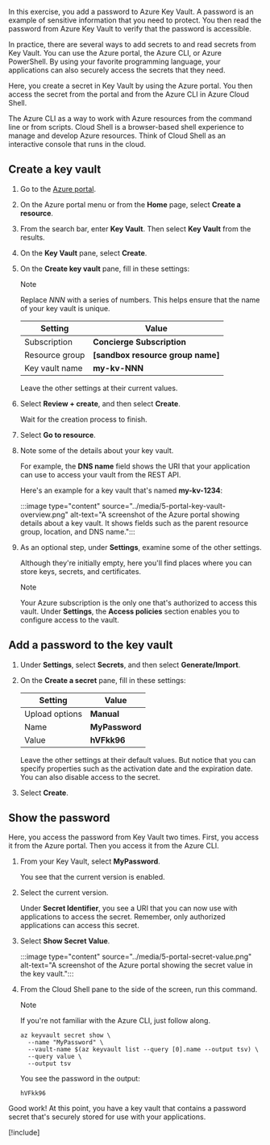 In this exercise, you add a password to Azure Key Vault. A password is an example of sensitive information that you need to protect. You then read the password from Azure Key Vault to verify that the password is accessible.

In practice, there are several ways to add secrets to and read secrets from Key Vault. You can use the Azure portal, the Azure CLI, or Azure PowerShell. By using your favorite programming language, your applications can also securely access the secrets that they need.

Here, you create a secret in Key Vault by using the Azure portal. You then access the secret from the portal and from the Azure CLI in Azure Cloud Shell. 

The Azure CLI as a way to work with Azure resources from the command line or from scripts. Cloud Shell is a browser-based shell experience to manage and develop Azure resources. Think of Cloud Shell as an interactive console that runs in the cloud.

## Create a key vault

1. Go to the [Azure portal](https://portal.azure.com/learn.docs.microsoft.com?azure-portal=true).
1. On the Azure portal menu or from the **Home** page, select **Create a resource**.
1. From the search bar, enter **Key Vault**. Then select **Key Vault** from the results.
1. On the **Key Vault** pane, select **Create**.
1. On the **Create key vault** pane, fill in these settings:

    > [!NOTE]
    > Replace *NNN* with a series of numbers. This helps ensure that the name of your key vault is unique.

    | Setting | Value |
    | --- | --- |
    | Subscription | **Concierge Subscription** |
    | Resource group | **<rgn>[sandbox resource group name]</rgn>** |
    | Key vault name | **my-kv-NNN** |

    Leave the other settings at their current values.
1. Select **Review + create**, and then select **Create**.

    Wait for the creation process to finish.

1. Select **Go to resource**.
1. Note some of the details about your key vault.

    For example, the **DNS name** field shows the URI that your application can use to access your vault from the REST API.

    Here's an example for a key vault that's named **my-kv-1234**:

    :::image type="content" source="../media/5-portal-key-vault-overview.png" alt-text="A screenshot of the Azure portal showing details about a key vault. It shows fields such as the parent resource group, location, and DNS name.":::

1. As an optional step, under **Settings**, examine some of the other settings.

    Although they're initially empty, here you'll find places where you can store keys, secrets, and certificates.

    > [!NOTE]
    > Your Azure subscription is the only one that's authorized to access this vault. Under **Settings**, the **Access policies** section enables you to configure access to the vault.

## Add a password to the key vault

1. Under **Settings**, select **Secrets**, and then select **Generate/Import**.
1. On the **Create a secret** pane, fill in these settings:

    | Setting | Value |
    | --- | --- |
    | Upload options | **Manual** |
    | Name | **MyPassword** |
    | Value | **hVFkk96** |

    Leave the other settings at their default values. But notice that you can specify properties such as the activation date and the expiration date. You can also disable access to the secret.

1. Select **Create**.

## Show the password

Here, you access the password from Key Vault two times. First, you access it from the Azure portal. Then you access it from the Azure CLI.

1. From your Key Vault, select **MyPassword**.

    You see that the current version is enabled.

1. Select the current version.

    Under **Secret Identifier**, you see a URI that you can now use with applications to access the secret. Remember, only authorized applications can access this secret.

1. Select **Show Secret Value**.

    :::image type="content" source="../media/5-portal-secret-value.png" alt-text="A screenshot of the Azure portal showing the secret value in the key vault.":::

1. From the Cloud Shell pane to the side of the screen, run this command.

    > [!NOTE]
    > If you're not familiar with the Azure CLI, just follow along.

    ```azurecli
    az keyvault secret show \
      --name "MyPassword" \
      --vault-name $(az keyvault list --query [0].name --output tsv) \
      --query value \
      --output tsv
    ```

    You see the password in the output:

    ```output
    hVFkk96
    ```

Good work! At this point, you have a key vault that contains a password secret that's securely stored for use with your applications.

[!include[](../../../includes/azure-sandbox-cleanup.md)]